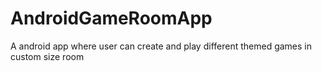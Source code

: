 # AndroidGameRoomApp
A android app where user can create and play different themed games in custom size room 
